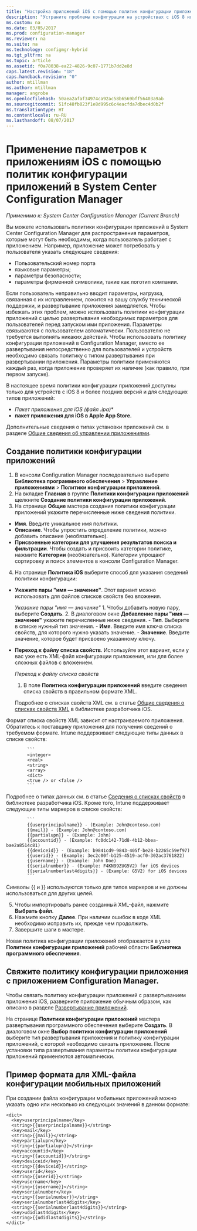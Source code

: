 ```yaml
---
title: "Настройка приложений iOS с помощью политик конфигурации приложений | Документация Майкрософт"
description: "Устраните проблемы конфигурации на устройствах с iOS 8 или более поздней версии, развернув политики конфигурации приложений для пользователей, прежде чем они начнут использовать приложения."
ms.custom: na
ms.date: 03/05/2017
ms.prod: configuration-manager
ms.reviewer: na
ms.suite: na
ms.technology: configmgr-hybrid
ms.tgt_pltfrm: na
ms.topic: article
ms.assetid: f0a78038-ea22-4826-9c07-1771b7dd2e8d
caps.latest.revision: "18"
caps.handback.revision: "0"
author: mtillman
ms.author: mtillman
manager: angrobe
ms.openlocfilehash: 50aea2afaf34974ca92ac58b6569bff56403a9ab
ms.sourcegitcommit: 51fc48fb023f1e8d995c6c4eacfda7dbec4d0b2f
ms.translationtype: HT
ms.contentlocale: ru-RU
ms.lasthandoff: 08/07/2017
---
```

# <a name="apply-settings-to-ios-apps-with-app-configuration-policies-in-system-center-configuration-manager"></a>Применение параметров к приложениям iOS с помощью политик конфигурации приложений в System Center Configuration Manager

*Применимо к: System Center Configuration Manager (Current Branch)*


Вы можете использовать политики конфигурации приложений в System Center Configuration Manager для распространения параметров, которые могут быть необходимы, когда пользователь работает с приложением. Например, приложение может потребовать у пользователя указать следующие сведения:
- Пользовательский номер порта
- языковые параметры;
- параметры безопасности;
- параметры фирменной символики, такие как логотип компании.

Если пользователь неправильно вводит параметры, нагрузка, связанная с их исправлением, ложится на вашу службу технической поддержки, и развертывание приложения замедляется.
Чтобы избежать этих проблем, можно использовать политики конфигурации приложений с целью развертывания необходимых параметров для пользователей перед запуском ими приложения. Параметры связываются с пользователем автоматически. Пользователю не требуется выполнять никаких действий.
Чтобы использовать политику конфигурации приложений в Configuration Manager, вместо ее развертывания непосредственно для пользователей и устройств необходимо связать политику с типом развертывания при развертывании приложения. Параметры политики применяются каждый раз, когда приложение проверяет их наличие (как правило, при первом запуске).

В настоящее время политики конфигурации приложений доступны только для устройств с iOS 8 и более поздних версий и для следующих типов приложений:

- **Пакет приложения для iOS (файл* .ipa)**
- **пакет приложения для iOS в Apple App Store.**

Дополнительные сведения о типах установки приложений см. в разделе [Общие сведения об управлении приложениями](/sccm/apps/understand/introduction-to-application-management).

## <a name="create-an-app-configuration-policy"></a>Создание политики конфигурации приложений

1. В консоли Configuration Manager последовательно выберите **Библиотека программного обеспечения** > **Управление приложениями** > **Политики конфигурации приложений**.
2. На вкладке **Главная** в группе **Политики конфигурации приложений** щелкните **Создание политики конфигурации приложений**.
3. На странице **Общие** мастера создания политики конфигурации приложений укажите перечисленные ниже сведения политики.
  - **Имя**. Введите уникальное имя политики.
  - **Описание**. Чтобы упростить определение политики, можно добавить описание (необязательно).
  - **Присвоенные категории для улучшения результатов поиска и фильтрации**. Чтобы создать и присвоить категории политике, нажмите **Категории** (необязательно). Категории упрощают сортировку и поиск элементов в консоли Configuration Manager.
4. На странице **Политика iOS** выберите способ для указания сведений политики конфигурации:
  - **Укажите пары "имя — значение"**. Этот вариант можно использовать для файлов списков свойств без вложения.

      *Указание пары "имя — значение"*
        1. Чтобы добавить новую пару, выберите **Создать**.
        2. В диалоговом окне **Добавление пары "имя — значение"** укажите перечисленные ниже сведения.
            - **Тип**. Выберите в списке нужный тип значения.
            - **Имя**. Введите имя ключа списка свойств, для которого нужно указать значение.
            - **Значение**. Введите значение, которое будет присвоено указанному ключу.

  - **Переход к файлу списка свойств**. Используйте этот вариант, если у вас уже есть XML-файл конфигурации приложения, или для более сложных файлов с вложением.

    *Переход к файлу списка свойств*

      1.  В поле **Политика конфигурации приложений** введите сведения списка свойств в правильном формате XML.

      Подробнее о списках свойств XML см. в статье [Общие сведения о списках свойств XML](https://developer.apple.com/library/ios/documentation/Cocoa/Conceptual/PropertyLists/UnderstandXMLPlist/UnderstandXMLPlist.html) в библиотеке разработчика iOS.

Формат списка свойств XML зависит от настраиваемого приложения. Обратитесь к поставщику приложения для получения сведений о требуемом формате.
Intune поддерживает следующие типы данных в списке свойств:
            
            ```
            <integer>
            <real>
            <string>
            <array>
            <dict>
            <true /> or <false />
            ```
Подробнее о типах данных см. в статье [Сведения о списках свойств](https://developer.apple.com/library/content/documentation/Cocoa/Conceptual/PropertyLists/AboutPropertyLists/AboutPropertyLists.html) в библиотеке разработчика iOS.
Кроме того, Intune поддерживает следующие типы маркеров в списке свойств:
            
            ```
            {{userprincipalname}} - (Example: John@contoso.com)
            {{mail}} - (Example: John@contoso.com)
            {{partialupn}} - (Example: John)
            {{accountid}} - (Example: fc0dc142-71d8-4b12-bbea-bae2a8514c81)
            {{deviceid}} - (Example: b9841cd9-9843-405f-be28-b2265c59ef97)
            {{userid}} - (Example: 3ec2c00f-b125-4519-acf0-302ac3761822)
            {{username}} - (Example: John Doe)
            {{serialnumber}} - (Example: F4KN99ZUG5V2) for iOS devices
            {{serialnumberlast4digits}} - (Example: G5V2) for iOS devices
            ```

Символы {{ и }} используются только для типов маркеров и не должны использоваться для других целей.
            
5. Чтобы импортировать ранее созданный XML-файл, нажмите **Выбрать файл**.
6. Нажмите кнопку **Далее**. При наличии ошибок в коде XML необходимо исправить их, прежде чем продолжить.
7. Завершите шаги в мастере.

Новая политика конфигурации приложений отображается в узле **Политики конфигурации приложений** рабочей области **Библиотека программного обеспечения**.

## <a name="associate-an-app-configuration-policy-with-a-configuration-manager-application"></a>Свяжите политику конфигурации приложения с приложением Configuration Manager.

Чтобы связать политику конфигурации приложений с развертыванием приложения iOS, разверните приложение обычным образом, как описано в разделе [Развертывание приложений](/sccm/apps/deploy-use/deploy-applications).

На странице **Политики конфигурации приложений** мастера развертывания программного обеспечения выберите **Создать**. В диалоговом окне **Выбор политики конфигурации приложений** выберите тип развертывания приложения и политику конфигурации приложений, с которой необходимо связать приложение.
После установки типа развертывания параметры политики конфигурации приложений применяются автоматически.

## <a name="example-format-for-the-mobile-app-configuration-xml-file"></a>Пример формата для XML-файла конфигурации мобильных приложений

При создании файла конфигурации мобильных приложений можно указать одно или несколько из следующих значений в данном формате:

```
<dict>
  <key>userprincipalname</key>
  <string>{{userprincipalname}}</string>
  <key>mail</key>
  <string>{{mail}}</string>
  <key>partialupn</key>
  <string>{{partialupn}}</string>
  <key>accountid</key>
  <string>{{accountid}}</string>
  <key>deviceid</key>
  <string>{{deviceid}}</string>
  <key>userid</key>
  <string>{{userid}}</string>
  <key>username</key>
  <string>{{username}}</string>
  <key>serialnumber</key>
  <string>{{serialnumber}}</string>
  <key>serialnumberlast4digits</key>
  <string>{{serialnumberlast4digits}}</string>
  <key>udidlast4digits</key>
  <string>{{udidlast4digits}}</string>
</dict>
```
